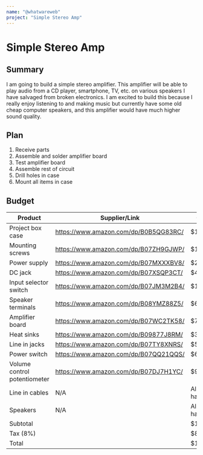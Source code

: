 ```yaml
---
name: "@whatwareweb"
project: "Simple Stereo Amp"
---
```


# Simple Stereo Amp

## Summary

I am going to build a simple stereo amplifier. This amplifier will be able to play audio from a CD player, smartphone, TV, etc. on various speakers I have salvaged from broken electronics. I am excited to build this because I really enjoy listening to and making music but currently have some old cheap computer speakers, and this amplifier would have much higher sound quality.


## Plan

1. Receive parts
2. Assemble and solder amplifier board
3. Test amplifier board
4. Assemble rest of circuit
5. Drill holes in case
6. Mount all items in case

## Budget


| Product         | Supplier/Link                         | Cost   |
| --------------- | ------------------------------------- | ------ |
| Project box case| https://www.amazon.com/dp/B0B5QG83RC/ |  $15.99   |
| Mounting screws |  https://www.amazon.com/dp/B07ZH9GJWP/ |  $11.79  |
| Power supply |    https://www.amazon.com/dp/B07MXXXBV8/ | $20.99 |
| DC jack |  https://www.amazon.com/dp/B07XSQP3CT/ |  $4.88  |
| Input selector switch | https://www.amazon.com/dp/B07JM3M2B4/ |  $13.49  |
| Speaker terminals | https://www.amazon.com/dp/B08YMZ88Z5/ |  $6.39  |
| Amplifier board | https://www.amazon.com/dp/B07WC2TK58/ |  $7.09  |
| Heat sinks | https://www.amazon.com/dp/B09877J8RM/ |  $3.75  |
| Line in jacks | https://www.amazon.com/dp/B07TY8XNRS/ | $5.99 |
| Power switch | https://www.amazon.com/dp/B07QQ21QQS/ | $6.99 |
| Volume control potentiometer | https://www.amazon.com/dp/B07DJ7H1YC/ | $9.99 |
| Line in cables | N/A | Already have |
| Speakers | N/A | Already have |
| Subtotal |  | $107.35 |
| Tax (8%) |  | $8.60 |   
| Total |  | $115.95 |
